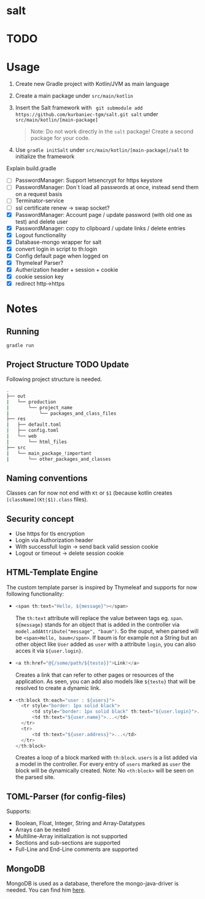 # salt

# TODO

# Usage 
1. Create new Gradle project with Kotlin/JVM as main language

2. Create a main package under ``src/main/kotlin``  

3. Insert the Salt framework with `` git submodule add https://github.com/kurbaniec-tgm/salt.git salt`` under `src/main/kotlin/[main-package]`

   > Note: Do not work directly in the `salt` package! Create a second package for your code.

4. Use `gradle initSalt` under `src/main/kotlin/[main-package]/salt` to initialize the framework

Explain build.gradle

- [ ] PasswordManager: Support letsencrypt for https keystore
- [ ] PasswordManager: Don´t load all passwords at once, instead send them on a request basis
- [ ] Terminator-service
- [ ] ssl certificate renew -> swap socket?
- [X] PasswordManager: Account page / update password (with old one as test) and delete user
- [X] PasswordManager: copy to clipboard / update links / delete entries
- [X] Logout functionality
- [X] Database-mongo wrapper for salt
- [X] convert login in script to th:login
- [X] Config default page when logged on
- [x] Thymeleaf Parser?
- [x] Autherization header + session + cookie
- [x] cookie session key
- [x] redirect http->https

# Notes
## Running
`gradle run`

## Project Structure TODO Update
Following project structure is needed.
```bash    
.    
├── out 
|   └── production   
|       └── project_name   
|           └── packages_and_class_files   
├── res   
|   ├── default.toml   
|   ├── config.toml   
|   └── web    
|       └── html_files   
├── src 
|   └── main_package_!important
|       └── other_packages_and_classes 
```

## Naming conventions
Classes can for now not end with `Kt` or `$1` (because kotlin creates `[className](Kt|$1).class` files).

## Security concept
* Use https for tls encryption
* Login via Authorization header
* With successfull login -> send back valid session cookie
* Logout or timeout -> delete session cookie

## HTML-Template Engine
The custom template parser is inspired by Thymeleaf and supports for now following functionality:  
* ```js
  <span th:text="Hello, ${message}"></span>
  ```
  The `th:text` attribute will replace the value between tags eg. `span`. `${message}` stands for an object that
  is added in the controller via `model.addAttribute("message", "baum")`. So the ouput, when parsed will be `<span>Hello, baum</span>`.
  If baum is for example not a String but an other object like `User` added as `user` with a attribute `login`, you can also acces it     via `${user.login}`.
  
* ```js
  <a th:href="@{/some/path/${testo}}">Link!</a>
  ```
  Creates a link that can refer to other pages or resources of the application. As seen, you can add also models like `${testo}` that     will be resolved to create a dynamic link.
  
* ```js
  <th:block th:each="user : ${users}">
    <tr style="border: 1px solid black">
        <td style="border: 1px solid black" th:text="${user.login}">...</td>
        <td th:text="${user.name}">...</td>
    </tr>
    <tr>
        <td th:text="${user.address}">...</td>
    </tr>
  </th:block>
  ```
  Creates a loop of a block marked with `th:block`. `users` is a list added via a model in the controller. For every entry of `users`     marked as `user` the block will be dynamically created. Note: No `<th:block>` will be seen on the parsed site.

## TOML-Parser (for config-files)
Supports:
* Boolean, Float, Integer, String and Array-Datatypes
* Arrays can be nested
* Multiline-Array initialization is not supported
* Sections and sub-sections are supported
* Full-Line and End-Line comments are supported

## MongoDB
MongoDB is used as a database, therefore the mongo-java-driver is needed. You can find him [here](http://central.maven.org/maven2/org/mongodb/mongo-java-driver/).
